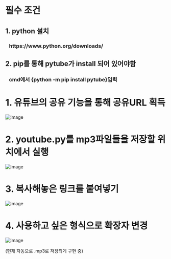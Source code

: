 <h1>
  필수 조건
</h1>
  <h2>1. python 설치 </h2>
  <h3>&nbsp&nbsp https://www.python.org/downloads/ </h3>
  <h2>2. pip를 통해 pytube가 install 되어 있어야함 </h2>
  <h3>&nbsp&nbsp cmd에서 {python -m pip install pytube}입력 </h3>


<h1>1. 유튜브의 공유 기능을 통해 공유URL 획득</h1>

![image](https://github.com/MainUps/youtube-downloader/assets/48703334/b43db2c2-0e0a-4a36-97c2-6e7561c7f9eb)



<h1>2. youtube.py를 mp3파일들을 저장할 위치에서 실행</h1>

![image](https://github.com/MainUps/youtube-downloader/assets/48703334/f2dcf117-92e7-48e7-95b3-fb9102976d7e)


<h1>3. 복사해놓은 링크를 붙여넣기</h1>

![image](https://github.com/MainUps/youtube-downloader/assets/48703334/f7d836c3-6b01-443a-997e-9ccd242244fd)

<h1>4. 사용하고 싶은 형식으로 확장자 변경 </h1>

![image](https://github.com/MainUps/youtube-downloader/assets/48703334/6ff43394-e17b-42e3-b531-c421c615ea12)

(현재 자동으로 .mp3로 저장되게 구현 중)
